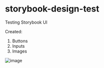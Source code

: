 # storybook-design-test
 Testing Storybook UI

Created:

1. Buttons
2. Inputs
3. Images

![image](https://user-images.githubusercontent.com/58992828/206255149-9300f1a5-5916-4d97-8818-1e00f5787a30.png)
